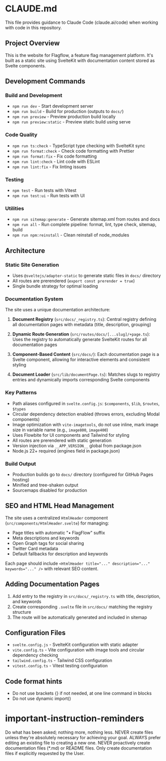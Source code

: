 # CLAUDE.md

This file provides guidance to Claude Code (claude.ai/code) when working with code in this repository.

## Project Overview

This is the website for Flagflow, a feature flag management platform. It's built as a static site using SvelteKit with documentation content stored as Svelte components.

## Development Commands

### Build and Development

- `npm run dev` - Start development server
- `npm run build` - Build for production (outputs to `docs/`)
- `npm run preview` - Preview production build locally
- `npm run preview:static` - Preview static build using serve

### Code Quality

- `npm run ts:check` - TypeScript type checking with SvelteKit sync
- `npm run format:check` - Check code formatting with Prettier
- `npm run format:fix` - Fix code formatting
- `npm run lint:check` - Lint code with ESLint
- `npm run lint:fix` - Fix linting issues

### Testing

- `npm test` - Run tests with Vitest
- `npm run test:ui` - Run tests with UI

### Utilities

- `npm run sitemap:generate` - Generate sitemap.xml from routes and docs
- `npm run all` - Run complete pipeline: format, lint, type check, sitemap, build
- `npm run npm:reinstall` - Clean reinstall of node_modules

## Architecture

### Static Site Generation

- Uses `@sveltejs/adapter-static` to generate static files in `docs/` directory
- All routes are prerendered (`export const prerender = true`)
- Single bundle strategy for optimal loading

### Documentation System

The site uses a unique documentation architecture:

1. **Document Registry** (`src/docs/_registry.ts`): Central registry defining all documentation pages with metadata (title, description, grouping)

2. **Dynamic Route Generation** (`src/routes/docs/[...slug]/+page.ts`): Uses the registry to automatically generate SvelteKit routes for all documentation pages

3. **Component-Based Content** (`src/docs/`): Each documentation page is a Svelte component, allowing for interactive elements and consistent styling

4. **Document Loader** (`src/lib/documentPage.ts`): Matches slugs to registry entries and dynamically imports corresponding Svelte components

### Key Patterns

- Path aliases configured in `svelte.config.js`: `$components`, `$lib`, `$routes`, `$types`
- Circular dependency detection enabled (throws errors, excluding Modal components)
- Image optimization with `vite-imagetools`, do not use inline, mark image size in variable name (e.g., `image800`, `image400`)
- Uses Flowbite for UI components and Tailwind for styling
- All routes are prerendered with static generation
- Version injection via `__APP_VERSION__` global from package.json
- Node.js 22+ required (engines field in package.json)

### Build Output

- Production builds go to `docs/` directory (configured for GitHub Pages hosting)
- Minified and tree-shaken output
- Sourcemaps disabled for production

## SEO and HTML Head Management

The site uses a centralized `HtmlHeader` component (`src/components/HtmlHeader.svelte`) for managing:

- Page titles with automatic "• FlagFlow" suffix
- Meta descriptions and keywords
- Open Graph tags for social sharing
- Twitter Card metadata
- Default fallbacks for description and keywords

Each page should include `<HtmlHeader title="..." description="..." keywords="..." />` with relevant SEO content.

## Adding Documentation Pages

1. Add entry to the registry in `src/docs/_registry.ts` with title, description, and keywords
2. Create corresponding `.svelte` file in `src/docs/` matching the registry structure
3. The route will be automatically generated and included in sitemap

## Configuration Files

- `svelte.config.js` - SvelteKit configuration with static adapter
- `vite.config.ts` - Vite configuration with image tools and circular dependency checking
- `tailwind.config.ts` - Tailwind CSS configuration
- `vitest.config.ts` - Vitest testing configuration

## Code format hints

- Do not use brackets {} if not needed, at one line command in blocks
- Do not use dynamic import()

# important-instruction-reminders

Do what has been asked; nothing more, nothing less.
NEVER create files unless they're absolutely necessary for achieving your goal.
ALWAYS prefer editing an existing file to creating a new one.
NEVER proactively create documentation files (\*.md) or README files. Only create documentation files if explicitly requested by the User.
